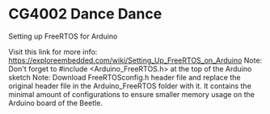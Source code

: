 # CG4002 Dance Dance

Setting up FreeRTOS for Arduino

Visit this link for more info: https://exploreembedded.com/wiki/Setting_Up_FreeRTOS_on_Arduino
Note: Don't forget to #include <Arduino_FreeRTOS.h> at the top of the Arduino sketch
Note: Download FreeRTOSconfig.h header file and replace the original header file in the Arduino_FreeRTOS folder with it. It contains the minimal amount of configurations to ensure smaller memory usage on the Arduino board of the Beetle.
